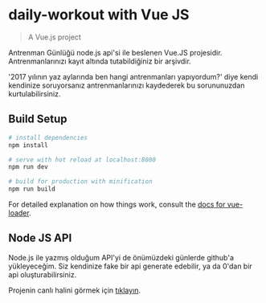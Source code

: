 # daily-workout with Vue JS

> A Vue.js project

Antrenman Günlüğü node.js api'si ile beslenen Vue.JS projesidir. Antrenmanlarınızı kayıt altında tutabildiğiniz bir arşivdir. 

'2017 yılının yaz aylarında ben hangi antrenmanları yapıyordum?' diye kendi kendinize soruyorsanız antrenmanlarınızı kaydederek bu sorununuzdan kurtulabilirsiniz.

## Build Setup

``` bash
# install dependencies
npm install

# serve with hot reload at localhost:8080
npm run dev

# build for production with minification
npm run build
```

For detailed explanation on how things work, consult the [docs for vue-loader](http://vuejs.github.io/vue-loader).

## Node JS API

Node.js ile yazmış olduğum API'yi de önümüzdeki günlerde github'a yükleyeceğim. Siz kendinize fake bir api generate edebilir, ya da 0'dan bir api oluşturabilirsiniz.

Projenin canlı halini görmek için [tıklayın](http://antrenmangunlugu.com).
